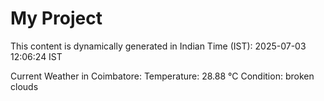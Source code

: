 # My Project

This content is dynamically generated in Indian Time (IST): 2025-07-03 12:06:24 IST


Current Weather in Coimbatore:
Temperature: 28.88 °C
Condition: broken clouds
